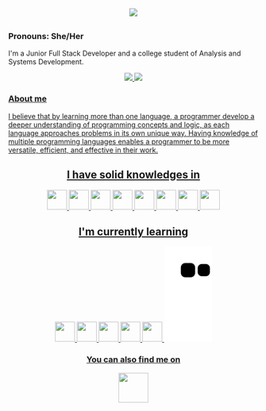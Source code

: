 <h1 align="center">
  <a href="https://git.io/typing-svg">
    <img src="https://readme-typing-svg.herokuapp.com/?lines=Hi+There!+👋;+I'm+Rhaissa!;&center=true&size=30">
  </a>
</h1>

<!--
 Hello, Devs!! How are you?
-->

### Pronouns: She/Her
I'm a Junior Full Stack Developer and a college student of Analysis and Systems Development.

<div align="center">
 <a href="https://github.com/RhaissaZeferino">
 <img height="180em" src="https://github-readme-stats-sigma-five.vercel.app/api/top-langs/?username=RhaissaZeferino&layout=compact&langs_count=7&theme=dark#gh-dark-mode-only"/>
 <img height="180em" src="https://github-readme-stats-sigma-five.vercel.app/api?username=RhaissaZeferino&show_icons=true&theme=dark#gh-dark-mode-only&include_all_commits=true&count_private=true"/>
</div>

### About me
 I believe that by learning more than one language, a programmer develop a deeper understanding of programming concepts and logic, as each language approaches problems in its own unique way. Having knowledge of multiple programming languages enables a programmer to be more versatile, efficient, and effective in their work.

<div align="center">
  
 ## I have solid knowledges in

 <img src="https://cdn.jsdelivr.net/gh/devicons/devicon/icons/python/python-original.svg" width="40" height="40" />  <img src="https://cdn.jsdelivr.net/gh/devicons/devicon/icons/html5/html5-original.svg" width="40" height="40" /> <img src="https://cdn.jsdelivr.net/gh/devicons/devicon/icons/css3/css3-original.svg" width="40" height="40" /> <img src="https://cdn.jsdelivr.net/gh/devicons/devicon/icons/git/git-original.svg" width="40" height="40" /> <img src="https://cdn.jsdelivr.net/gh/devicons/devicon/icons/php/php-original.svg" width="40" height="40" /> <img src="https://cdn.jsdelivr.net/gh/devicons/devicon/icons/mysql/mysql-original.svg" width="40" height="40" /> <img src="https://cdn.jsdelivr.net/gh/devicons/devicon/icons/vuejs/vuejs-original.svg" width="40" height="40" /> <img src="https://cdn.jsdelivr.net/gh/devicons/devicon/icons/java/java-original.svg" width="40" height="40" />
          
          
          
          

 ## I'm currently learning

 <img src="https://cdn.jsdelivr.net/gh/devicons/devicon/icons/react/react-original.svg" width="40" height="40" /> 
            <img src="https://cdn.jsdelivr.net/gh/devicons/devicon/icons/docker/docker-original.svg" width="40" height="40" /> 
            <img src="https://cdn.jsdelivr.net/gh/devicons/devicon/icons/mongodb/mongodb-original.svg" width="40" height="40" /> 
            <img src="https://cdn.jsdelivr.net/gh/devicons/devicon/icons/figma/figma-original.svg" width="40" height="40" />
            <img src="https://cdn.jsdelivr.net/gh/devicons/devicon/icons/javascript/javascript-original.svg" width="40" height="40" />
          
          
          


  <img alt="snake eating my contribution" src="https://github.com/KushalTanna24/KushalTanna24/blob/output/github-contribution-grid-snake.svg">

 ### You can also find me on 
<a href="https://www.linkedin.com/in/rhaissa-zeferino/" target="_blank">
        <img src="https://cdn.jsdelivr.net/gh/devicons/devicon/icons/linkedin/linkedin-original.svg" width="60" height="60" />
 </a> 

 </div>

